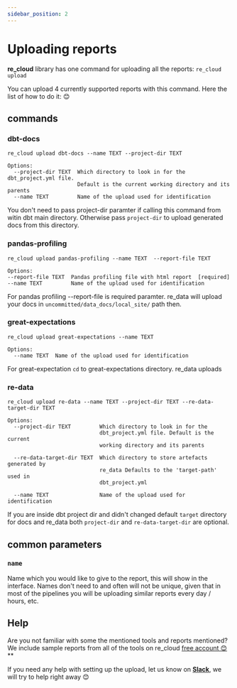 ```yaml
---
sidebar_position: 2
---
```


# Uploading reports

**re_cloud** library has one command for uploading all the reports: `re_cloud upload`

You can upload 4 currently supported reports with this command. Here the list of how to do it: 😊

## commands

### dbt-docs

```
re_cloud upload dbt-docs --name TEXT --project-dir TEXT

Options:
  --project-dir TEXT  Which directory to look in for the dbt_project.yml file.
                      Default is the current working directory and its parents
  --name TEXT         Name of the upload used for identification
```

You don't need to pass project-dir paramter if calling this command from witin dbt main directory. Otherwise pass `project-dir` to upload generated docs from this directory.

### pandas-profiling

```
re_cloud upload pandas-profiling --name TEXT  --report-file TEXT

Options:
--report-file TEXT  Pandas profiling file with html report  [required]
--name TEXT         Name of the upload used for identification
```

For pandas profiling --report-file is required paramter. re_data will upload your docs in `uncommitted/data_docs/local_site/` path then.

### great-expectations

```
re_cloud upload great-expectations --name TEXT

Options:
  --name TEXT  Name of the upload used for identification
```

For great-expectation `cd` to great-expectations directory. re_data uploads 

### re-data

```
re_cloud upload re-data --name TEXT --project-dir TEXT --re-data-target-dir TEXT

Options:
  --project-dir TEXT         Which directory to look in for the
                             dbt_project.yml file. Default is the current
                             working directory and its parents

  --re-data-target-dir TEXT  Which directory to store artefacts generated by
                             re_data Defaults to the 'target-path' used in
                             dbt_project.yml

  --name TEXT                Name of the upload used for identification
```

If you are inside dbt project dir and didn't changed default `target` directory for docs and re_data both `project-dir` and `re-data-target-dir` are optional.

## common parameters

### `name`

Name which you would like to give to the report, this will show in the interface. Names don't need to and often will not be unique, given that in most of the pipelines you will be uploading similar reports every day / hours, etc.

## Help

Are you not familiar with some the mentioned tools and reports mentioned? We include sample reports from all of the tools on re_cloud [free account 😊](https://cloud.getre.io/#/register)**

If you need any help with setting up the upload, let us know on **[Slack](https://www.getre.io/slack)**, we will try to help right away 😊
